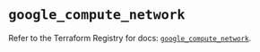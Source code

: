 # `google_compute_network`

Refer to the Terraform Registry for docs: [`google_compute_network`](https://registry.terraform.io/providers/hashicorp/google/5.25.0/docs/resources/compute_network).
